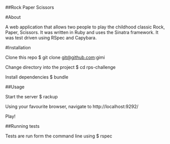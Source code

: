 ##Rock Paper Scissors

#About

A web application that allows two people to play the childhood classic Rock, Paper, Scissors. It was written in Ruby and uses the Sinatra framework. It was test driven using RSpec and Capybara.

#Installation

Clone this repo $ git clone git@github.com:gimi

Change directory into the project $ cd rps-challenge

Install dependencies $ bundle

##Usage

Start the server $ rackup

Using your favourite browser, navigate to http://localhost:9292/

Play!

##Running tests

Tests are run form the command line using $ rspec
